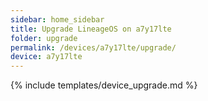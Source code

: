 ```yaml
---
sidebar: home_sidebar
title: Upgrade LineageOS on a7y17lte
folder: upgrade
permalink: /devices/a7y17lte/upgrade/
device: a7y17lte
---
```

{% include templates/device_upgrade.md %}
